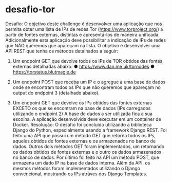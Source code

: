 # desafio-tor
Desafio:
O objetivo deste challenge é desenvolver uma aplicação que nos permita obter uma lista de
IPs de redes Tor (https://www.torproject.org/) a partir de fontes externas, distintas e
apresentá-los de maneira unificada. Adicionalmente esta aplicação deve possibilitar a
indicação de IPs de redes que NÃO queremos que apareçam na lista.
O objetivo é desenvolver uma API REST que tenha os métodos detalhados a seguir:
1) Um endpoint GET que devolve todos os IPs de TOR obtidos das fontes externas
detalhadas abaixo:
● https://www.dan.me.uk/tornodes
● https://torstatus.blutmagie.de

2) Um endpoint POST que receba um IP e o agregue à uma base de dados onde se
encontram todos os IPs que não queremos que apareçam no output do endpoint 3
(detalhado abaixo).
3) Um endpoint GET que devolve os IPs obtidos das fontes externas EXCETO os que
se encontram na base de dados (IPs carregados utilizando o endpoint 2)
A base de dados a ser utilizada fica à sua escolha.
A aplicação desenvolvida deve executar em um container de Docker.
Resolução:
O desafio foi concluído utilizando a biblioteca Django do Python, especialmente usando a framework Django REST. 
Foi feito uma API que possui um método GET que retorna todos os IPs, aqueles obtidos de fontes externas e os armazenados no banco de dados. Outros dois métodos GET foram implementados, um retornando os dados obtidos de fontes externas e o outro os dados armazenados no banco de dados.
Por último foi feito na API um método POST, que armazena um dado IP na base de dados interna.
Além da API, os mesmos métodos foram implementados utilizando o Django convencional, mostrando os IPs atráves dos Django Templates.